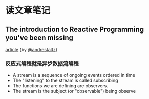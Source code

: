 # 读文章笔记

## The introduction to Reactive Programming you've been missing

[article](https://gist.github.com/staltz/868e7e9bc2a7b8c1f754) (by [@andrestaltz](https://twitter.com/andrestaltz))

### 反应式编程就是异步数据流编程

- A stream is a sequence of ongoing events ordered in time
- The "listening" to the stream is called subscribing
- The functions we are defining are observers.
- The stream is the subject (or "observable") being observe

